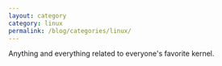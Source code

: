 ```yaml
---
layout: category
category: linux
permalink: /blog/categories/linux/
---
```

Anything and everything related to everyone's favorite kernel.
